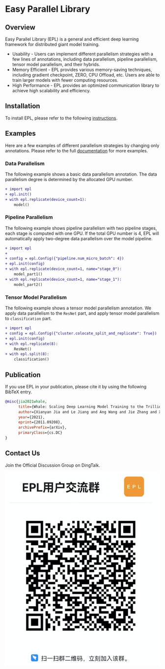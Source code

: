 # Easy Parallel Library

## Overview

Easy Parallel Library (EPL) is a general and efficient deep learning framework for distributed giant model training.
- Usability - Users can implement different parallelism strategies with a few lines of annotations, including data parallelism, pipeline parallelism, tensor model parallelism, and their hybrids. 
- Memory Efficient - EPL provides various memory-saving techniques, including gradient checkpoint, ZERO, CPU Offload, etc. Users are able to train larger models with fewer computing resources.
- High Performance - EPL provides an optimized communication library to achieve high scalability and efficiency.

## Installation

To install EPL, please refer to the following [instructions](docs/en/installation_instructions.md).

## Examples

Here are a few examples of different parallelism strategies by changing only annotations.
Please refer to the full [documentation](https://easyparallellibrary.readthedocs.io/en/latest/) for more examples.

### Data Parallelism

The following example shows a basic data parallelism annotation.
The data parallelism degree is determined by the allocated GPU number.

```diff
+ import epl
+ epl.init()
+ with epl.replicate(device_count=1):
    model()
```


### Pipeline Parallelism

The following example shows pipeline parallelism with two pipeline stages, each stage is computed with one GPU.
If the total GPU number is 4, EPL will automatically apply two-degree data parallelism over the model pipeline.

```diff
+ import epl
+ 
+ config = epl.Config({"pipeline.num_micro_batch": 4})
+ epl.init(config)
+ with epl.replicate(device_count=1, name="stage_0"):
    model_part1()
+ with epl.replicate(device_count=1, name="stage_1"):
    model_part2()
```

### Tensor Model Parallelism
The following example shows a tensor model parallelism annotation.
We apply data parallelism to the `ResNet` part, and apply tensor model parallelism to `classification` part.

```diff
+ import epl
+ config = epl.Config({"cluster.colocate_split_and_replicate": True})
+ epl.init(config)
+ with epl.replicate(8):
    ResNet()
+ with epl.split(8):
    classification()
```


## Publication

If you use EPL in your publication, please cite it by using the following BibTeX entry.

```BibTeX
@misc{jia2021whale,
      title={Whale: Scaling Deep Learning Model Training to the Trillions}, 
      author={Xianyan Jia and Le Jiang and Ang Wang and Jie Zhang and Xinyuan Li and Wencong Xiao and Langshi chen and Yong Li and Zhen Zheng and Xiaoyong Liu and Wei Lin},
      year={2021},
      eprint={2011.09208},
      archivePrefix={arXiv},
      primaryClass={cs.DC}
}
```

## Contact Us

Join the Official Discussion Group on DingTalk.

![DingTalk Group](docs/images/ding-group.png)

